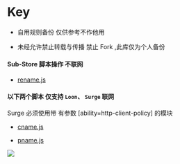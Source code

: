 # Key
* 自用规则备份 仅供参考不作他用

* 未经允许禁止转载与传播 禁止 Fork ,此库仅为个人备份


#### Sub-Store 脚本操作 不联网
* [rename.js](https://raw.githubusercontent.com/Keywos/rule/main/rename.js)


#### 以下两个脚本 仅支持 `Loon`、 `Surge`  联网
 Surge 必须使用带 有参数 [ability=http-client-policy] 的模块
* [cname.js](https://raw.githubusercontent.com/Keywos/rule/main/cname.js)

* [pname.js](https://raw.githubusercontent.com/Keywos/rule/main/pname.js)



![](http://profile-counter.glitch.me/keywos/count.svg)